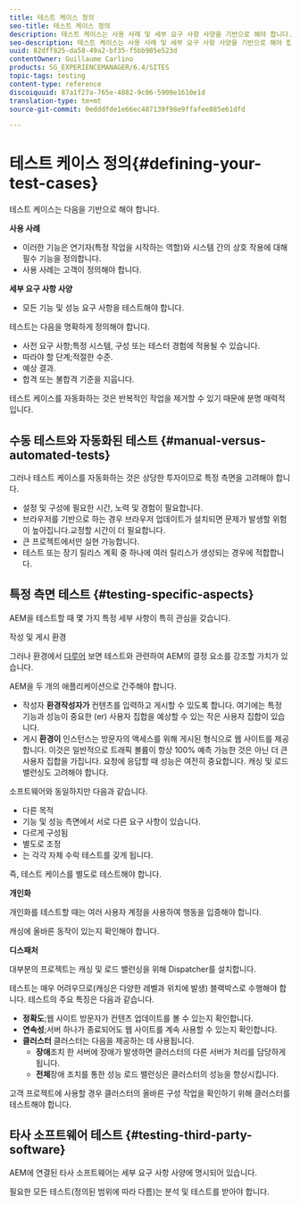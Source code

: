 ```yaml
---
title: 테스트 케이스 정의
seo-title: 테스트 케이스 정의
description: 테스트 케이스는 사용 사례 및 세부 요구 사항 사양을 기반으로 해야 합니다.
seo-description: 테스트 케이스는 사용 사례 및 세부 요구 사항 사양을 기반으로 해야 합니다.
uuid: 82dff825-da58-49a2-bf35-f5bb905e523d
contentOwner: Guillaume Carlino
products: SG_EXPERIENCEMANAGER/6.4/SITES
topic-tags: testing
content-type: reference
discoiquuid: 87a1f27a-765e-4882-9c06-5909e1610e1d
translation-type: tm+mt
source-git-commit: 0edddfde1e66ec487139f98e9ffafee885e61dfd

---
```



# 테스트 케이스 정의{#defining-your-test-cases}

테스트 케이스는 다음을 기반으로 해야 합니다.

**사용 사례**

* 이러한 기능은 연기자(특정 작업을 시작하는 역할)와 시스템 간의 상호 작용에 대해 필수 기능을 정의합니다.
* 사용 사례는 고객이 정의해야 합니다.

**세부 요구 사항 사양**

* 모든 기능 및 성능 요구 사항을 테스트해야 합니다.

테스트는 다음을 명확하게 정의해야 합니다.

* 사전 요구 사항;특정 시스템, 구성 또는 테스터 경험에 적용될 수 있습니다.
* 따라야 할 단계;적절한 수준.
* 예상 결과.
* 합격 또는 불합격 기준을 지웁니다.

테스트 케이스를 자동화하는 것은 반복적인 작업을 제거할 수 있기 때문에 분명 매력적입니다.

## 수동 테스트와 자동화된 테스트 {#manual-versus-automated-tests}

그러나 테스트 케이스를 자동화하는 것은 상당한 투자이므로 특정 측면을 고려해야 합니다.

* 설정 및 구성에 필요한 시간, 노력 및 경험이 필요합니다.
* 브라우저를 기반으로 하는 경우 브라우저 업데이트가 설치되면 문제가 발생할 위험이 높아집니다.교정할 시간이 더 필요합니다.
* 큰 프로젝트에서만 실현 가능합니다.
* 테스트 또는 장기 릴리스 계획 중 하나에 여러 릴리스가 생성되는 경우에 적합합니다.

## 특정 측면 테스트 {#testing-specific-aspects}

AEM을 테스트할 때 몇 가지 특정 세부 사항이 특히 관심을 갖습니다.

작성 및 게시 환경

그러나 환경에서 [다루어](/help/sites-developing/the-basics.md#environments) 보면 테스트와 관련하여 AEM의 결정 요소를 강조할 가치가 있습니다.

AEM을 두 개의 애플리케이션으로 간주해야 합니다.

* 작성자 **환경작성자가** 컨텐츠를 입력하고 게시할 수 있도록 합니다.
여기에는 특정 기능과 성능이 중요한 (er) 사용자 집합을 예상할 수 있는 작은 사용자 집합이 있습니다.
* 게시 **환경이** 인스턴스는 방문자의 액세스를 위해 게시된 형식으로 웹 사이트를 제공합니다.
이것은 일반적으로 트래픽 볼륨이 항상 100% 예측 가능한 것은 아닌 더 큰 사용자 집합을 가집니다. 요청에 응답할 때 성능은 여전히 중요합니다. 캐싱 및 로드 밸런싱도 고려해야 합니다.

소프트웨어와 동일하지만 다음과 같습니다.

* 다른 목적
* 기능 및 성능 측면에서 서로 다른 요구 사항이 있습니다.
* 다르게 구성됨
* 별도로 조정
* 는 각각 자체 수락 테스트를 갖게 됩니다.

즉, 테스트 케이스를 별도로 테스트해야 합니다.

**개인화**

개인화를 테스트할 때는 여러 사용자 계정을 사용하여 행동을 입증해야 합니다.

캐싱에 올바른 동작이 있는지 확인해야 합니다.

**디스패처**

대부분의 프로젝트는 캐싱 및 로드 밸런싱을 위해 Dispatcher를 설치합니다.

테스트는 매우 어려우므로(캐싱은 다양한 레벨과 위치에 발생) 블랙박스로 수행해야 합니다. 테스트의 주요 특징은 다음과 같습니다.

* **정확도**;웹 사이트 방문자가 컨텐츠 업데이트를 볼 수 있는지 확인합니다.
* **연속성**;서버 하나가 종료되어도 웹 사이트를 계속 사용할 수 있는지 확인합니다.
* **클러스터** 클러스터는 다음을 제공하는 데 사용됩니다.
   * **장애**&#x200B;조치 한 서버에 장애가 발생하면 클러스터의 다른 서버가 처리를 담당하게 됩니다.
   * **전체**&#x200B;장애 조치를 통한 성능 로드 밸런싱은 클러스터의 성능을 향상시킵니다.

고객 프로젝트에 사용할 경우 클러스터의 올바른 구성 작업을 확인하기 위해 클러스터를 테스트해야 합니다.

## 타사 소프트웨어 테스트 {#testing-third-party-software}

AEM에 연결된 타사 소프트웨어는 세부 요구 사항 사양에 명시되어 있습니다.

필요한 모든 테스트(정의된 범위에 따라 다름)는 분석 및 테스트를 받아야 합니다.

